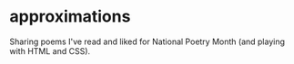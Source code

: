 # approximations

Sharing poems I've read and liked for National Poetry Month (and playing with HTML and CSS).
